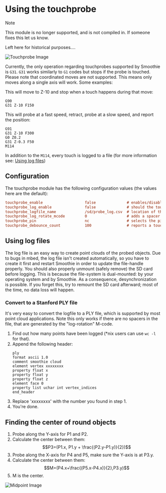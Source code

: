 
# Using the touchprobe

> [!NOTE]
> This module is no longer supported, and is not compiled in. If someone fixes this let us know.
> 
> Left here for historical purposes....

![Touchprobe Image](https://www.centroidcnc.com/centroid_diy/images/kp-1_green_bore.png)

Currently, the only operation regarding touchprobes supported by Smoothie is `G31`. `G31` works similarly to `G1` codes but stops if the probe is touched. Please note that coordinated moves are not supported. This means only moves along a single axis will work. Some examples:

This will move to Z-10 and stop when a touch happens during that move:
```gcode
G90
G31 Z-10 F150
```

This will probe at a fast speed, retract, probe at a slow speed, and report the position:
```gcode
G91
G31 Z-10 F300
G0 Z0.2
G31 Z-0.3 F50
M114
```

In addition to the `M114`, every touch is logged to a file (for more information see: [Using log files](#using-log-files))

## Configuration

The touchprobe module has the following configuration values (the values here are the default):

```ini
touchprobe_enable                   false              # enables/disables the module the other config values are ignored if this is false
touchprobe_log_enable               false              # should the touches be logged
touchprobe_logfile_name             /sd/probe_log.csv  # location of the log file
touchprobe_log_rotate_mcode         0                  # adds a spacer to the logfile if Mxxx is issued
touchprobe_pin                      nc                 # selects the pin where the probe is connected
touchprobe_debounce_count           100                # reports a touch if the probe is active for this number of ticks (prevents false positives) 
```

## Using log files

The log file is an easy way to create point clouds of the probed objects. Due to bugs in mbed, the log file isn't created automatically, so you have to create it first and restart Smoothie in order to update the file-handle properly. You should also properly unmount (safely remove) the SD card before logging. This is because the file-system is dual-mounted: by your operating system and by Smoothie. As a consequence, desynchronization is possible. If you forget this, try to remount the SD card afterward; most of the time, no data loss will happen.

### Convert to a Stanford PLY file

It's very easy to convert the logfile to a PLY file, which is supported by most point cloud applications. Note this only works if there are no spacers in the file, that are generated by the "log-rotation" M-code.

1. Find out how many points have been logged (*nix users can use `wc -l` for that).
2. Append the following header:
   ```ply
   ply
   format ascii 1.0
   comment smoothie cloud
   element vertex xxxxxxxx
   property float x
   property float y
   property float z
   element face 0
   property list uchar int vertex_indices
   end_header
   ```
3. Replace 'xxxxxxxx' with the number you found in step 1.
4. You're done.

## Finding the center of round objects

1. Probe along the Y-axis for P1 and P2.
2. Calculate the center between them: 
   $$P3=(P1.x, P1.y + \frac{(P2.y-P1.y)}{2})$$
3. Probe along the X-axis for P4 and P5, make sure the Y-axis is at P3.y.
4. Calculate the center between them: 
   $$M=(P4.x+\frac{(P5.x-P4.x)}{2},P3.y)$$
5. M is the center.

![Midpoint Image](images/midpoint.png)
